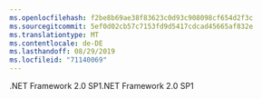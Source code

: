 ```yaml
---
ms.openlocfilehash: f2be8b69ae38f83623c0d93c908098cf654d2f3c
ms.sourcegitcommit: 5ef0d02cb57c7153fd9d5417cdcad45665af832e
ms.translationtype: MT
ms.contentlocale: de-DE
ms.lasthandoff: 08/29/2019
ms.locfileid: "71140069"
---
```

<span data-ttu-id="b58fc-101">.NET Framework 2.0 SP1</span><span class="sxs-lookup"><span data-stu-id="b58fc-101">.NET Framework 2.0 SP1</span></span>